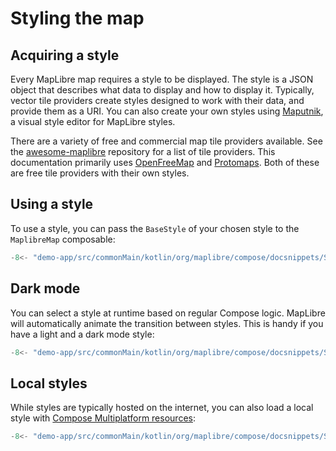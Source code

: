 # Styling the map

## Acquiring a style

Every MapLibre map requires a style to be displayed. The style is a JSON object
that describes what data to display and how to display it. Typically, vector
tile providers create styles designed to work with their data, and provide them
as a URI. You can also create your own styles using [Maputnik][maputnik], a
visual style editor for MapLibre styles.

There are a variety of free and commercial map tile providers available. See the
[awesome-maplibre][awesome-maplibre] repository for a list of tile providers.
This documentation primarily uses [OpenFreeMap][openfreemap] and
[Protomaps][protomaps]. Both of these are free tile providers with their own
styles.

## Using a style

To use a style, you can pass the `BaseStyle` of your chosen style to the
`MaplibreMap` composable:

```kotlin
-8<- "demo-app/src/commonMain/kotlin/org/maplibre/compose/docsnippets/Styling.kt:simple"
```

## Dark mode

You can select a style at runtime based on regular Compose logic. MapLibre will
automatically animate the transition between styles. This is handy if you have a
light and a dark mode style:

```kotlin
-8<- "demo-app/src/commonMain/kotlin/org/maplibre/compose/docsnippets/Styling.kt:dynamic"
```

## Local styles

While styles are typically hosted on the internet, you can also load a local
style with [Compose Multiplatform resources][resources]:

```kotlin
-8<- "demo-app/src/commonMain/kotlin/org/maplibre/compose/docsnippets/Styling.kt:local"
```

[maputnik]: https://maputnik.github.io/
[awesome-maplibre]:
  https://github.com/maplibre/awesome-maplibre#maptile-providers
[openfreemap]: https://openfreemap.org/
[protomaps]: https://protomaps.com/
[resources]:
  https://www.jetbrains.com/help/kotlin-multiplatform-dev/compose-multiplatform-resources.html
